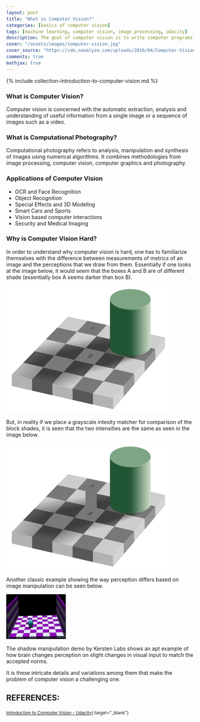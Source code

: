 ```yaml
---
layout: post
title: "What is Computer Vision?"
categories: [basics of computer vision]
tags: [machine learning, computer vision, image processing, udacity]
description: The goal of computer vision is to write computer programs that can interpret images.
cover: "/assets/images/computer-vision.jpg"
cover_source: "https://cdn.nanalyze.com/uploads/2016/04/Computer-Vision-Image-Understanding-teaser.jpg"
comments: true
mathjax: true
---
```


{% include collection-introduction-to-computer-vision.md %}

### What is Computer Vision?

Computer vision is concerned with the automatic extraction, analysis and understanding of useful information from a single image or a sequence of images such as a video.

### What is Computational Photography?

Computational photography refers to analysis, manipulation and synthesis of images using numerical algorithms. It combines methodologies from image processing, computer vision, computer graphics and photography.

### Applications of Computer Vision

* OCR and Face Recognition
* Object Recognition
* Special Effects and 3D Modeling
* Smart Cars and Sports
* Vision based computer interactions
* Security and Medical Imaging

### Why is Computer Vision Hard?

In order to understand why computer vision is hard, one has to familiarize themselves with the difference between measurements of metrics of an image and the perceptions that we draw from them. Essentially if one looks at the image below, it would seem that the boxes A and B are of different shade (essentially box A seems darker than box B).

![Fig. 1 - Difference in Perception](/assets/2018-02-01-what-is-computer-vision/fig-1-difference-of-perception.png?raw=true)

But, in reality if we place a grayscale intesity matcher for comparison of the block shades, it is seen that the two intensities are the same as seen in the image below.

![Fig. 2 - Uniformity of Measurement](/assets/2018-02-01-what-is-computer-vision/fig-2-uniformity-of-measurements.png?raw=true)

Another classic example showing the way perception differs based on image manipulation can be seen below.

![Fig. 3 - Ball in a Box - Shadow Manipulation](/assets/2018-02-01-what-is-computer-vision/fig-3-ball-in-a-box.gif?raw=true)

The shadow manipulation demo by Kersten Labs shows an apt example of how brain changes perception on slight changes in visual input to match the accepted norms.

It is these intricate details and variations among them that make the problem of computer vision a challenging one.


## REFERENCES:

<small>[Introduction to Computer Vision - Udacity](https://classroom.udacity.com/courses/ud810){:target="_blank"}</small>